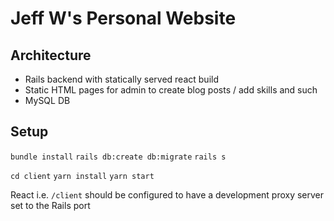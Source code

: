 # Jeff W's Personal Website

## Architecture
- Rails backend with statically served react build
- Static HTML pages for admin to create blog posts / add skills and such
- MySQL DB


## Setup
`bundle install`
`rails db:create db:migrate`
`rails s`

`cd client`
`yarn install`
`yarn start`

React i.e. `/client` should be configured to have a development proxy server set to the Rails port